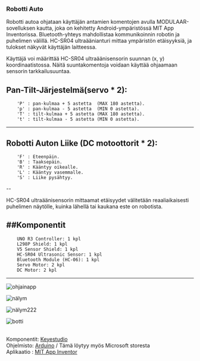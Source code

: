 ### Robotti Auto
Robotti autoa ohjataan käyttäjän antamien komentojen avulla MODULAAR-sovelluksen kautta, joka on kehitetty Android-ympäristössä MIT App Inventorissa. Bluetooth-yhteys mahdollistaa kommunikoinnin robotin ja puhelimen välillä. HC-SR04 ultraäänianturi mittaa ympäristön etäisyyksiä, ja tulokset näkyvät käyttäjän laitteessa.

Käyttäjä voi määrittää HC-SR04 ultraäänisensorin suunnan (x, y) koordinaatistossa. Näitä suuntakomentoja voidaan käyttää ohjaamaan sensorin tarkkailusuuntaa.

Pan-Tilt-Järjestelmä(servo * 2):
---
        'P' : pan-kulmaa + 5 astetta  (MAX 180 astetta).
        'p' : pan-kulmaa - 5 astetta  (MIN 0 astetta).
        'T' : tilt-kulmaa + 5 astetta (MAX 180 astetta).
        't' : tilt-kulmaa - 5 astetta (MIN 0 astetta).
---

Robotti Auton Liike (DC motoottorit * 2):
--
        'F' : Eteenpäin.
        'B' : Taaksepäin.
        'R' : Kääntyy oikealle.
        'L' : Kääntyy vasemmalle.
	    'S' : Liike pysähtyy.
--	

HC-SR04 ultraäänisensorin mittaamat etäisyydet välitetään reaaliaikaisesti puhelimen näytölle, kuinka lähellä tai kaukana este on robotista.



##Komponentit
---
        UNO R3 Controller: 1 kpl
        L298P Shield: 1 kpl
        V5 Sensor Shield: 1 kpl
        HC-SR04 Ultrasonic Sensor: 1 kpl
        Bluetooth Module (HC-06): 1 kpl
        Servo Motor: 2 kpl
        DC Motor: 2 kpl
---


![ohjainapp](https://github.com/damakes/mini-auto/assets/155246347/6e5affbb-17b3-466c-b5bc-5f6a45ccc198)

![nälym](https://github.com/damakes/mini-auto/assets/155246347/fa6f8a26-cadf-40a6-88a9-c1b4a91540a9)

![nälym222](https://github.com/damakes/mini-auto/assets/155246347/2ffd9399-2c18-492c-8c5e-87fd176e2fb8)

![botti](https://github.com/damakes/mini-auto/assets/155246347/b6081ab0-3842-4863-ae00-a87a89d628dd)





<br>Komponentit: [Keyestudio](https://wiki.keyestudio.com/Main_Page) 
<br>Ohjelmisto: [Arduino](https://wiki-content.arduino.cc/en/software) / Tämä löytyy myös Microsoft storesta
<br>Aplikaatio : [MIT App Inventor](https://appinventor.mit.edu/) 
